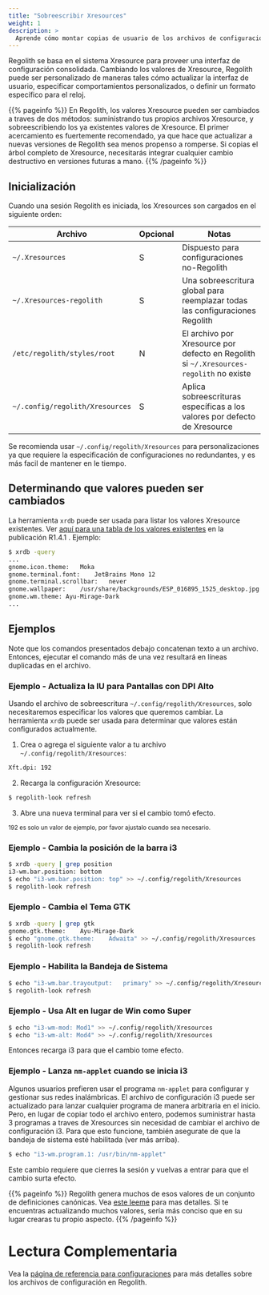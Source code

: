 ```yaml
---
title: "Sobreescribir Xresources"
weight: 1
description: >
  Aprende cómo montar copias de usuario de los archivos de configuración de Regolith.
---
```


Regolith se basa en el sistema Xresource para proveer una interfaz de configuración consolidada. Cambiando los valores de Xresource, Regolith puede ser personalizado de maneras tales cómo actualizar la interfaz de usuario, especificar comportamientos personalizados, o definir un formato específico para el reloj.

{{% pageinfo %}}
En Regolith, los valores Xresource pueden ser cambiados a traves de dos métodos: suministrando tus propios archivos Xresource, y sobreescribiendo los ya existentes valores de Xresource. El primer acercamiento es fuertemente recomendado, ya que hace que actualizar a nuevas versiones de Regolith sea menos propenso a romperse. Si copias el árbol completo de Xresource, necesitarás integrar cualquier cambio destructivo en versiones futuras a mano.
{{% /pageinfo %}}


## Inicialización

Cuando una sesión Regolith es iniciada, los Xresources son cargados en el siguiente orden:

| Archivo | Opcional | Notas |
| ---- | -------- | ----- |
| `~/.Xresources` | S | Dispuesto para configuraciones no-Regolith |
| `~/.Xresources-regolith` | S | Una sobreescritura global para reemplazar todas las configuraciones Regolith |
| `/etc/regolith/styles/root` | N | El archivo por Xresource por defecto en Regolith si `~/.Xresources-regolith` no existe |
| `~/.config/regolith/Xresources` | S | Aplica sobreescrituras específicas a los valores por defecto de Xresource |

Se recomienda usar `~/.config/regolith/Xresources` para personalizaciones ya que requiere la especificación de configuraciones no redundantes, y es más facil de mantener en le tiempo.

## Determinando que valores pueden ser cambiados

La herramienta `xrdb` puede ser usada para listar los valores Xresource existentes. Ver [aquí para una tabla de los valores existentes](../../reference/xresources) en la publicación R1.4.1 .  Ejemplo:

```bash
$ xrdb -query 
...
gnome.icon.theme:	Moka
gnome.terminal.font:	JetBrains Mono 12
gnome.terminal.scrollbar:	never
gnome.wallpaper:	/usr/share/backgrounds/ESP_016895_1525_desktop.jpg
gnome.wm.theme:	Ayu-Mirage-Dark
...
```

## Ejemplos
Note que los comandos presentados debajo concatenan texto a un archivo. Entonces, ejecutar el comando más de una vez resultará en líneas duplicadas en el archivo.

### Ejemplo - Actualiza la IU para Pantallas con DPI Alto

Usando el archivo de sobreescritura `~/.config/regolith/Xresources`, solo necesitaremos especificar los valores que queremos cambiar. La herramienta `xrdb` puede ser usada para determinar que valores están configurados actualmente.

1. Crea o agrega el siguiente valor a tu archivo `~/.config/regolith/Xresources`:
```bash
Xft.dpi: 192
```
2. Recarga la configuración Xresource:
```bash
$ regolith-look refresh
```
3. Abre una nueva terminal para ver si el cambio tomó efecto.

<sub>192 es solo un valor de ejemplo, por favor ajustalo cuando sea necesario.</sub>

### Ejemplo - Cambia la posición de la barra i3

```bash
$ xrdb -query | grep position
i3-wm.bar.position:	bottom
$ echo "i3-wm.bar.position:	top" >> ~/.config/regolith/Xresources
$ regolith-look refresh
```

### Ejemplo - Cambia el Tema GTK

```bash
$ xrdb -query | grep gtk
gnome.gtk.theme:	Ayu-Mirage-Dark
$ echo "gnome.gtk.theme:	Adwaita" >> ~/.config/regolith/Xresources
$ regolith-look refresh
```

### Ejemplo - Habilita la Bandeja de Sistema

```bash
$ echo "i3-wm.bar.trayoutput:	primary" >> ~/.config/regolith/Xresources
$ regolith-look refresh
```

### Ejemplo - Usa Alt en lugar de Win como Super

```bash
$ echo "i3-wm-mod: Mod1" >> ~/.config/regolith/Xresources
$ echo "i3-wm-alt: Mod4" >> ~/.config/regolith/Xresources
```

Entonces recarga i3 para que el cambio tome efecto.

### Ejemplo - Lanza `nm-applet` cuando se inicia i3

Algunos usuarios prefieren usar el programa `nm-applet` para configurar y gestionar sus redes inalámbricas. El archivo de configuración i3 puede ser actualizado para lanzar cualquier programa de manera arbitraria en el inicio. Pero, en lugar de copiar todo el archivo entero, podemos suministrar hasta 3 programas a traves de Xresources sin necesidad de cambiar el archivo de configuración i3. Para que esto funcione, también asegurate de que la bandeja de sistema esté habilitada (ver más arriba).

```bash
$ echo "i3-wm.program.1: /usr/bin/nm-applet"
```

Este cambio requiere que cierres la sesión y vuelvas a entrar para que el cambio surta efecto.

{{% pageinfo %}}
Regolith genera muchos de esos valores de un conjunto de definiciones canónicas. Vea [este leeme](https://github.com/regolith-linux/regolith-styles) para mas detalles.  Si te encuentras actualizando muchos valores, sería más conciso que en su lugar crearas tu propio aspecto.
{{% /pageinfo %}}

# Lectura Complementaria

Vea la [página de referencia para configuraciones](../../reference/configurations) para más detalles sobre los archivos de configuración en Regolith.
